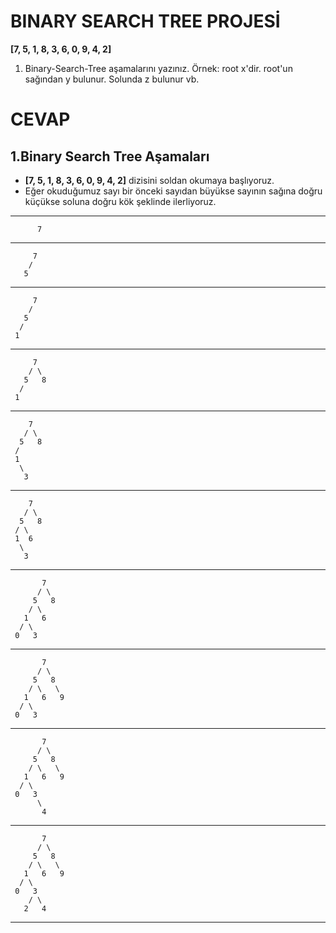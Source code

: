 # BINARY SEARCH TREE PROJESİ

**[7, 5, 1, 8, 3, 6, 0, 9, 4, 2]**

1. Binary-Search-Tree aşamalarını yazınız.
   Örnek: root x'dir. root'un sağından y bulunur. Solunda z bulunur vb.

# CEVAP

## 1.Binary Search Tree Aşamaları

- **[7, 5, 1, 8, 3, 6, 0, 9, 4, 2]** dizisini soldan okumaya başlıyoruz.
- Eğer okuduğumuz sayı bir önceki sayıdan büyükse sayının sağına doğru küçükse soluna doğru kök şeklinde ilerliyoruz.

---

          7

---

         7
        /
       5

---

         7
        /
       5
      /
     1

---

         7
        / \
       5   8
      /
     1

---

        7
       / \
      5   8
     /
     1
      \
       3

---

        7
       / \
      5   8
     / \
     1  6
      \
       3

---

           7
          / \
         5   8
        / \
       1   6
      / \
     0   3

---

           7
          / \
         5   8
        / \   \
       1   6   9
      / \
     0   3

---

           7
          / \
         5   8
        / \   \
       1   6   9
      / \
     0   3
          \
           4

---

           7
          / \
         5   8
        / \   \
       1   6   9
      / \
     0   3
        / \
       2   4

---
